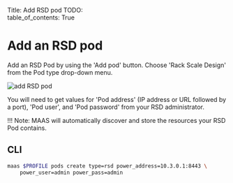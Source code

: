 Title: Add RSD pod
TODO:  
table_of_contents: True

# Add an RSD pod

Add an RSD Pod by using the 'Add pod' button. Choose 'Rack Scale Design' from
the Pod type drop-down menu.

![add RSD pod][img__pod-add-rsd]

You will need to get values for 'Pod address' (IP address or URL followed by a
port), 'Pod user', and 'Pod password' from your RSD administrator.

!!! Note:
    MAAS will automatically discover and store the resources your RSD Pod
    contains.

## CLI

```bash
maas $PROFILE pods create type=rsd power_address=10.3.0.1:8443 \
    power_user=admin power_pass=admin
```

<!-- LINKS -->

[img__pod-add-rsd]: ../media/nodes-comp-hw__2.4_pod-add-rsd.png
